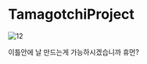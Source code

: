 # TamagotchiProject
![12](https://user-images.githubusercontent.com/44957712/180420393-a344740a-894e-476c-a943-da71a4da728d.jpg)

이틀안에 날 만드는게 가능하시겠습니까 휴먼?
